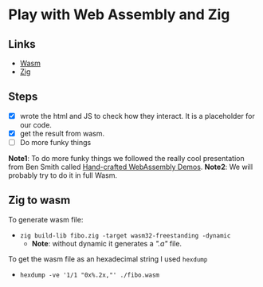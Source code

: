 # Play with Web Assembly and Zig

## Links

- [Wasm](https://webassembly.org/)
- [Zig](https://ziglang.org/)

## Steps

- [X] wrote the html and JS to check how they interact. It is a placeholder for our code.
- [X] get the result from wasm.
- [ ] Do more funky things

**Note1**: To do more funky things we followed the really cool presentation from Ben Smith called
[Hand-crafted WebAssembly Demos](https://www.youtube.com/watch?v=qEq3F9Z8z6w&t=21s).
**Note2**: We will probably try to do it in full Wasm.

## Zig to wasm

To generate wasm file:
- `zig build-lib fibo.zig -target wasm32-freestanding -dynamic`
  - **Note**: without dynamic it generates a *".a"* file.

To get the wasm file as an hexadecimal string I used `hexdump`
- `hexdump -ve '1/1 "0x%.2x,"' ./fibo.wasm`
